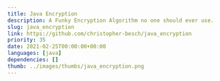 ```yaml
---
title: Java Encryption
description: A Funky Encryption Algorithm no one should ever use.
slug: java_encryption
link: https://github.com/christopher-besch/java_encryption
priority: 35
date: 2021-02-25T00:00:00+00:00
languages: [java]
dependencies: []
thumb: ../images/thumbs/java_encryption.png
---
```


